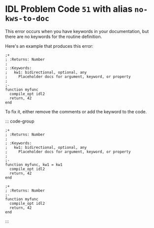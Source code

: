 # IDL Problem Code `51` with alias `no-kws-to-doc`

<!--@include: ./severity/disable_problem.md-->

<!--@include: ./severity/docs_error.md-->

This error occurs when you have keywords in your documentation, but there are no keywords for the routine definition.

Here's an example that produces this error:

```idl{4,5,6}
;+
; :Returns: Number
;
; :Keywords:
;   kw1: bidirectional, optional, any
;     Placeholder docs for argument, keyword, or property
;
;-
function myfunc
  compile_opt idl2
  return, 42
end
```

To fix it, either remove the comments or add the keyword to the code.

::: code-group

```idl{9} [Fix: Add Keyword]
;+
; :Returns: Number
;
; :Keywords:
;   kw1: bidirectional, optional, any
;     Placeholder docs for argument, keyword, or property
;
;-
function myfunc, kw1 = kw1
  compile_opt idl2
  return, 42
end
```

```idl [Fix: Remove Docs]
;+
; :Returns: Number
;-
function myfunc
  compile_opt idl2
  return, 42
end
```

:::
